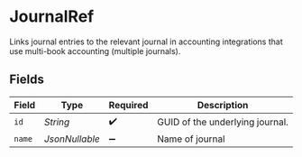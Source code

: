 # JournalRef

Links journal entries to the relevant journal in accounting integrations that use multi-book accounting (multiple journals).


## Fields

| Field                           | Type                            | Required                        | Description                     |
| ------------------------------- | ------------------------------- | ------------------------------- | ------------------------------- |
| `id`                            | *String*                        | :heavy_check_mark:              | GUID of the underlying journal. |
| `name`                          | *JsonNullable<String>*          | :heavy_minus_sign:              | Name of journal                 |
